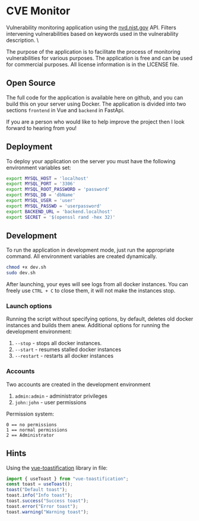 # CVE Monitor
Vulnerability monitoring application using the [nvd.nist.gov](https://nvd.nist.gov/) API. Filters intervening vulnerabilities based on keywords used in the vulnerability description. \

The purpose of the application is to facilitate the process of monitoring vulnerabilities for various purposes. The application is free and can be used for commercial purposes. All license information is in the LICENSE file.

## Open Source
The full code for the application is available here on github, and you can build this on your server using Docker. The application is divided into two sections ``frontend`` in Vue and ``backend`` in FastApi.

If you are a person who would like to help improve the project then I look forward to hearing from you!

## Deployment
To deploy your application on the server you must have the following environment variables set:

```bash
export MYSQL_HOST = 'localhost'
export MYSQL_PORT = '3306'
export MYSQL_ROOT_PASSWORD = 'password'
export MYSQL_DB = 'dbName'
export MYSQL_USER = 'user'
export MYSQL_PASSWD = 'userpassword'
export BACKEND_URL = 'backend.localhost'
export SECRET = '$(openssl rand -hex 32)'
```

## Development
To run the application in development mode, just run the appropriate command. All environment variables are created dynamically.

```bash
chmod +x dev.sh
sudo dev.sh
```

After launching, your eyes will see logs from all docker instances. You can freely use ```CTRL + C``` to close them, it will not make the instances stop.

### Launch options
Running the script without specifying options, by default, deletes old docker instances and builds them anew. Additional options for running the development environment:
1. ```--stop``` - stops all docker instances.
2. ```--start``` - resumes stalled docker instances
3. ```--restart``` - restarts all docker instances

### Accounts
Two accounts are created in the development environment
1. ```admin:admin``` - administrator privileges
2. ```john:john``` - user permissions

Permission system:
```
0 == no permissions 
1 == normal permissions 
2 == Administrator
```

## Hints
Using the [vue-toastification](https://vue-toastification.maronato.dev/) library in file:
```javascript
import { useToast } from "vue-toastification";
const toast = useToast();
toast("Default toast");
toast.info("Info toast");
toast.success("Success toast");
toast.error("Error toast");
toast.warning("Warning toast");
```